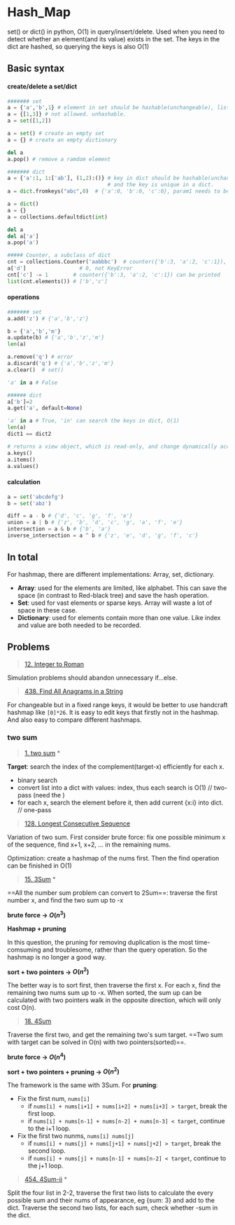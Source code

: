 # Hash_Map

set() or dict() in python, O(1) in query/insert/delete. Used when you need to detect whether an element(and its value) exists in the set. The keys in the dict are hashed, so querying the keys is also O(1)

## Basic syntax

#### create/delete a set/dict

```python
####### set
a = {'a','b',1} # element in set should be hashable(unchangeable), list,dict,set is not allowed.
a = {[1,3]} # not allowed. unhashable.
a = set([1,2])

a = set() # create an empty set
a = {} # create an empty dictionary

del a
a.pop() # remove a ramdom element

####### dict
a = {'a':1, 1:['ab'], (1,2):()} # key in dict should be hashable(unchangeable), list,dict,set is not allowed.
							    # and the key is unique in a dict.
a = dict.fromkeys("abc",0)  # {'a':0, 'b':0, 'c':0}, param1 needs to be iterable.

a = dict()
a = {}
a = collections.defaultdict(int)

del a
del a['a']
a.pop('a')

##### Counter, a subclass of dict
cnt = collections.Counter('aabbbc')  # counter({'b':3, 'a':2, 'c':1}), from large to small
a['d']                 # 0, not KeyError
cnt['c'] -= 1        # counter({'b':3, 'a':2, 'c':1}) can be printed
list(cnt.elements()) # ['b','c']
```

#### operations

```python
####### set
a.add('z') # {'a','b','z'}

b = {'a','b','m'} 
a.update(b) # {'a','b','z','m'}
len(a)

a.remove('q') # error
a.discard('q') # {'a','b','z','m'}
a.clear()  # set()

'a' in a # False

###### dict
a['b']=2
a.get('a', default=None)

'a' in a # True, 'in' can search the keys in dict, O(1)
len(a)
dict1 == dict2

# returns a view object, which is read-only, and change dynamically according to the dict.
a.keys()
a.items()
a.values()
```

#### calculation

```python
a = set('abcdefg')
b = set('abz')

diff = a - b # {'d', 'c', 'g', 'f', 'e'}
union = a | b # {'z', 'b', 'd', 'c', 'g', 'a', 'f', 'e'}
intersection = a & b # {'b', 'a'}
inverse_intersection = a ^ b # {'z', 'e', 'd', 'g', 'f', 'c'}
```

## In total

For hashmap, there are different implementations: Array, set, dictionary.

- **Array**: used for the elements are limited, like alphabet. This can save the space (in contrast to Red-black tree) and save the hash operation.
- **Set**: used for vast elements or sparse keys. Array will waste a lot of space in these case.
- **Dictionary**: used for elements contain more than one value. Like index and value are both needed to be recorded.

## Problems

> [12. Integer to Roman](https://leetcode.com/problems/integer-to-roman/)

Simulation problems should abandon unnecessary if...else.

> [438. Find All Anagrams in a String](https://leetcode.com/problems/find-all-anagrams-in-a-string/)

For changeable but in a fixed range keys, it would be better to use handcraft hashmap like `[0]*26`. It is easy to edit keys that firstly not in the hashmap. And also easy to compare different hashmaps.

### two sum

> [1. two sum](https://leetcode.cn/problems/two-sum/) *

**Target**: search the index of the complement(target-x) efficiently for each x.

- binary search
- convert list into a dict with values: index, thus each search is O(1) // two-pass (need the )
- for each x, search the element before it, then add current {x:i} into dict. // one-pass

> [128. Longest Consecutive Sequence](https://leetcode.com/problems/longest-consecutive-sequence/)

Variation of two sum. First consider brute force: fix one possible minimum x of the sequence, find x+1, x+2, ... in the remaining nums.

Optimization: create a hashmap of the nums first. Then the find operation can be finished in O(1)

> [15. 3Sum](https://leetcode.com/problems/3sum/) *

==All the number sum problem can convert to 2Sum==: traverse the first number x, and find the two sum up to -x

**brute force -> $O(n^3)$** 



**Hashmap + pruning**

In this question, the pruning for removing duplication is the most time-comsuming and troublesome, rather than the query operation. So the hashmap is no longer a good way.



**sort + two pointers -> $O(n^2)$**

The better way is to sort first, then traverse the first x. For each x, find the remaining two nums sum up to -x. When sorted, the sum up can be calculated with two pointers walk in the opposite direction, which will only cost O(n).



> [18. 4Sum](https://leetcode.com/problems/4sum/)

Traverse the first two, and get the remaining two's sum target. ==Two sum with target can be solved in O(n) with two pointers(sorted)==.



**brute force -> $O(n^4)$** 



**sort + two pointers + pruning -> $O(n^2)$**

The framework is the same with 3Sum. For **pruning**:

- Fix the first num, `nums[i]`
  - if `nums[i] + nums[i+1] + nums[i+2] + nums[i+3] > target`, break the first loop.
  - if `nums[i] + nums[n-1] + nums[n-2] + nums[n-3] < target`, continue to the i+1 loop.
- Fix the first two nunms, `nums[i] nums[j]`
  - if `nums[i] + nums[j] + nums[j+1] + nums[j+2] > target`, break the second loop.
  - if `nums[i] + nums[j] + nums[n-1] + nums[n-2] < target`, continue to the j+1 loop.

> [454. 4Sum-ii](https://leetcode.com/problems/4sum-ii/) *

Split the four list in 2-2, traverse the first two lists to calculate the every possible sum and their nums of appearance, eg {sum: 3} and add to the dict. Traverse the second two lists, for each sum, check whether -sum in the dict.

